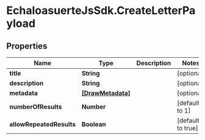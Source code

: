 # EchaloasuerteJsSdk.CreateLetterPayload

## Properties

Name | Type | Description | Notes
------------ | ------------- | ------------- | -------------
**title** | **String** |  | [optional] 
**description** | **String** |  | [optional] 
**metadata** | [**[DrawMetadata]**](DrawMetadata.md) |  | [optional] 
**numberOfResults** | **Number** |  | [default to 1]
**allowRepeatedResults** | **Boolean** |  | [default to true]


